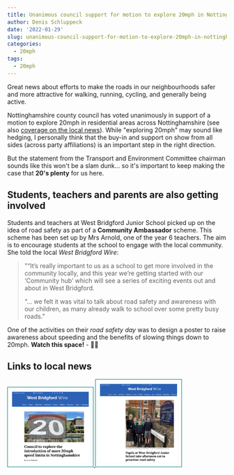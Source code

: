 ```yaml
---
title: Unanimous council support for motion to explore 20mph in Nottinghamshire
author: Denis Schluppeck
date: '2022-01-29'
slug: unanimous-council-support-for-motion-to-explore-20mph-in-nottinghamshire
categories:
  - 20mph
tags:
  - 20mph
---
```


Great news about efforts to make the roads in our neighbourhoods safer and more attractive for walking, running, cycling, and generally being active.

Nottinghamshire county council has voted unanimously in support of a motion to explore 20mph in residential areas across Nottinghamshire (see also [coverage on the local news](https://westbridgfordwire.com/council-to-explore-the-introduction-of-more-20mph-speed-limits-in-nottinghamshire/)). While "exploring 20mph" may sound like hedging, I personally think that the buy-in and support on show from all sides (across party affiliations) is an important step in the right direction.  

But the statement from the Transport and Environment Committee chairman sounds like this won't be a slam dunk... so it's important to keep making the case that **20's plenty** for us here.

## Students, teachers and parents are also getting involved

Students and teachers at West Bridgford Junior School picked up on the idea of road safety as part of a **Community Ambassador** scheme. This scheme has been set up by Mrs Arnold, one of the year 6 teachers. The aim is to encourage students at the school to engage with the local community. She told the local *West Bridgford Wire*:

>"“It’s really important to us as a school to get more involved in the community locally, and this year we’re getting started with our ‘Community hub’ which will see a series of exciting events out and about in West Bridgford.
>
>“... we felt it was vital to talk about road safety and awareness with our children, as many already walk to school over some pretty busy roads."

One of the activities on their *road safety day* was to design a poster to raise awareness about speeding and the benefits of slowing things down to 20mph. **Watch this space!** - 🎨😀

## Links to local news
<a href="https://westbridgfordwire.com/council-to-explore-the-introduction-of-more-20mph-speed-limits-in-nottinghamshire/" target=_new>
<img src="wb-wire-coverage.jpg" width="35%" style="padding:10px;border: 1px solid teal"/>
</a>

<a href="https://westbridgfordwire.com/pupils-at-west-bridgford-junior-school-take-afternoon-out-to-prioritise-road-safety/" target=_new>
<img src="wb-wire-coverage-wbjs.jpg" width="35%" style="padding:10px;border: 1px solid teal"/>
</a>



